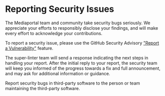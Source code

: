 # Reporting Security Issues

The Mediaportal team and community take security bugs seriously. We appreciate
your efforts to responsibly disclose your findings, and will make every effort
to acknowledge your contributions.

To report a security issue, please use the GitHub Security Advisory
["Report a Vulnerability"](https://github.com/MediaPortal/MediaPortal-1/security/advisories/new)
feature.

The super-linter team will send a response indicating the next steps in handling
your report. After the initial reply to your report, the security team will keep
you informed of the progress towards a fix and full announcement, and may ask
for additional information or guidance.

Report security bugs in third-party software to the person or team maintaining
the third-party software.
